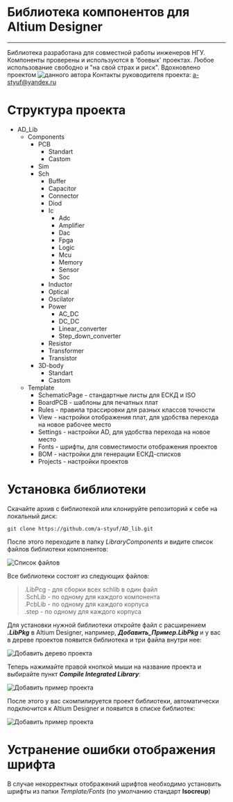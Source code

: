 ﻿# Библиотека компонентов для Altium Designer
_______
Библиотека разработана для совместной работы инженеров НГУ. Компоненты проверены и используются в 'боевых' проектах.
Любое использование свободно и "на свой страх и риск".
Вдохновлено проектом ![данного автора](https://github.com/gardarica/altium-library.git)
Контакты руководителя проекта: [a-styuf@yandex.ru](a-styuf@yandex.ru)

# Структура проекта
* AD_Lib 
	* Components
		* PCB
			* Standart
			* Castom
		* Sim
		* Sch
			* Buffer
			* Capacitor
			* Connector
			* Diod
			* Ic
				* Adc
				* Amplifier
				* Dac
				* Fpga
				* Logic
				* Mcu
				* Memory
				* Sensor
				* Soc
			* Inductor
			* Optical
			* Oscilator
			* Power
				* AC_DC
				* DC_DC
				* Linear_converter
				* Step_down_converter
			* Resistor
			* Transformer
			* Transistor
		* 3D-body
			* Standart
			* Castom
	* Template
		* SchematicPage - стандартные листы для ЕСКД и ISO
		* BoardPCB - шаблоны для печатных плат
		* Rules - правила трассировки для разных классов точности
		* View - настройки отображения плат, для удобства перехода на новое рабочее место
		* Settings - настройки AD, для удобства перехода на новое место
		* Fonts - шрифты, для совместимости отображения проектов
		* BOM - настройки для генерации ЕСКД-списков
		* Projects - настройки проектов

# Установка библиотеки

Скачайте архив с библиотекой или клонируйте репозиторий к себе на локальный диск:
```
git clone https://github.com/a-styuf/AD_lib.git
```
После этого переходите в папку *LibraryComponents* и видите список файлов библиотеки компонентов:

![Список файлов]()

Все библиотеки состоят из следующих файлов: 
> .LibPcg - для сборки всех schlib в один файл    
> .SchLib - по одному для каждого компонента  
> .PcbLib - по одному для каждого корпуса  
> .step - по одному для каждого корпуса  


Для установки нужной библиотеки откройте файл с расширением ***.LibPkg*** в Altium Designer, например, ***Добавить_Пример.LibPkg*** и у вас в дереве проектов появится библиотека и три файла внутри нее:

![Добавить дерево проекта]()

Теперь нажимайте правой кнопкой мыши на название проекта и выбирайте пункт ***Compile Integrated Library***:

![Добавить пример проекта]()

После этого у вас скомпилируется проект библиотеки, автоматически подключится к Altium Designer и появится в списке библиотек:

![Добавить пример проекта]()

# Устранение ошибки отображения шрифта

В случае некорректных отображений шрифтов необходимо установить шрифты из папки *Template/Fonts* (по умолчанию стандарт **Isocreup**)





